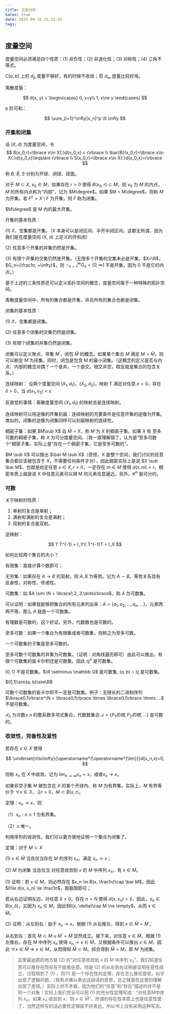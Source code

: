 ```yaml
---
title: 泛函分析
katex: true
date: 2025-09-16 15:21:26
tags:
---
```

## 度量空间
度量空间必须满足四个性质：(1) 非负性；(2) 非退化性；(3) 对称性；(4) 三角不等式。

$C[a, b]$ 上的 $d_p$ 度量不够好，有的时候不收敛；而 $d_\infty$ 度量比较好用。

离散度量：

$$
d(x, y) = \begin{cases}
0, x=y\\
1, x\ne y
\end{cases}
$$

p 阶可和：  

$$
\sum_{i=1}^\infty|x_n|^p \lt \infty
$$

### 开集和闭集

设 $(X, d)$ 为度量空间，令
$$
B(x_0,r)=\lbrace x\in X{:}d(x_0,x) < r\rbrace \\
\bar{B}(x_0,r)=\lbrace x\in X{:}d(x_0,x)\leqslant r\rbrace \\
S(x_0,r)=\lbrace x\in X{:}d(x_0,x)=r\rbrace
$$

称 $B$, $\bar{B}$, $S$ 分别为开球、闭球、球面。

对于 $M \subset X$, $x_0 \in M$，如果存在 $r > 0$ 使得 $B(x_0, r)\subset M$，则 $x_0$ 为 $M$ 的内点，$M$ 的所有内点称为“内部”，记为 $M\degree$。如果 $M = M\degree$，则称 $M$ 为开集。若 $F^c = X\setminus F$ 为开集，则 $F$ 称为闭集。

$M\degree$ 是 M 内的最大开集。

开集的基本性质：

(1) $X$，空集都是开集。（X 本身可以是闭区间、半开半闭区间，这都无所谓，因为我们是在度量空间 (X, d) 上定义的开和闭）

(2) 任意多个开集的并集仍然是开集。

(3) 有限个开集的交集仍然是开集。（无限多个开集的交集未必是开集，$X=\R$，$G_n=(\frac1n, +\infty)$，则 $\cap_{n=1}^\infty G_n = [0, \infty]$ 不是开集，因为 0 不是它的内点。）

基于上述的三条性质还可以定义拓扑空间的概念，度量空间属于一种特殊的拓扑空间。

离散度量空间中，所有的集合都是开集，并且所有的集合也都是闭集。

闭集的基本性质：

(1) $X$，空集都是闭集。

(2) 任意多个闭集的交集仍然是闭集。

(3) 有限个闭集的并集仍然是闭集。

闭集可以定义聚点，导集 $M^\prime$，闭包 $\bar{M}$ 的概念。如果某个集合 $M$ 满足 $M=\bar{M}$，则可以断定 $M$ 为闭集。同时，闭包是包含 M 的最小闭集。（这概念的定义是否与内点、内部的概念对偶？一个是并，一个是交。相交非空，取反就是集合的包含关系。）

连续映射：
设两个度量空间 $(X_1, d_1)$，$(X_2, d_2)$，映射 T 满足对任意 $\varepsilon > 0$，存在 $\delta > 0$，当 $d(x_1, x_2) < \varepsilon$


反直觉的事情：离散度量空间 $(X_1, d_1)$ 的映射总是连续映射。

连续映射可以用逆像的开集刻画：连续映射的充要条件是任意开集的逆像为开集。类似的，闭集的逆像为闭集同样可以刻画映射的连续性。

稠密子集：如果 $M\sub X$ 且 $\bar M = X$，称 $M$ 为 $X$ 的稠密子集。如果 $X$ 有 至多可数的稠密子集，称 $X$ 为可分度量空间。（我一直理解错了，认为是“至多可数个”稠密子集，实际上是“存在一个稠密子集，它是至多可数的”。

$M \sub X$ 可以推出 $\bar M \sub X$（奇怪，X 是整个空间，我们讨论的任意集合都应该被包含于 $X$，不需要任何条件才对），因此稠密实际上是说 $X \sub \bar M$，也就是给定任意 $x\in X, r>0$，一定存在 $m\in M$ 使得 $d(x,m) < r$。稠密本质上就是说 X 中任意元素可以用 M 的元素任意逼近。另外，$K^n$ 是可分的。

### 可数

关于映射的性质：

1. 单射的复合是单射；
2. 满射和满射的复合是满射；
3. 双射的复合是双射。

逆映射：

$$
T T^{-1} = I_Y\\
T^{-1}T = I_X
$$

如何比较两个集合的大小？

有限集：直接计算个数即可；

无穷集：如果存在 $A\to B$ 的双射，则 $A, B$ 为等势。记为 $A\sim B$。等势关系具有反身性，对称性，传递性。

可数集：如 $A \sim \N = \lbrace1,2, 3,\dots\rbrace$，称 $A$ 为可数集。

可以证明：如果我能够把集合的所有元素列出来：$A = \lbrace a_1, a_2, \dots, a_n, \dots\rbrace$，元素两两不等，那么 $A$ 就是一个可数集。

有理数是可数的，这个好证。另外，代数数也是可数的。

至多可数：如果一个集合为有限集或者可数集，则称之为至多可数。

一个可数集的子集是至多可数的。

至多可数个可数集的并集为可数集。（证明：对角线遍历即可）由此可以推出，有限个可数集的笛卡尔积还是可数集。因此 $\mathbb Q^n$ 是可数集。

$(0,1)$ 不是可数集。$\R \setminus \mathbb Q$ 是可数集, $(a, b) \cap \mathbb Q$ 是可数集。

$(0,1)\sim(a, b)\sim\R$

可数个可数集的笛卡尔积不一定是可数集。例子：无限长的二进制序列$\lbrace0,1\rbrace^\N = \lbrace0,1\rbrace \times \lbrace0,1\rbrace \times ...$ 不是可数集。

$\mathcal P_n$ 为次数≤ n 的整系数多项式集合。代数数集合$\mathcal A = \lbrace P_1的根, P_2的根, ...\rbrace$ 是可数的。
<!-- 
### 可分度量

回到稠密和可分度量空间的讨论来。

$({\mathcal l}^p, d_p)$ 为可分空间。例如，$\mathbb K = \R$ 的情况下， $M=\lbrace(x_n)_{n\ge1}, x_n\in\mathbb Q, \exist N, \forall n \gt N,x_n=0\rbrace \subset l^p$ 是一个稠密子集。首先可以证明 $\bar M = l^p$。接下来，对 M “分层”：$M=\bigcup_{n=1}^{\infty}\lbrace(x_n)_{n\ge1}| x_n\in \mathbb Q, \forall n\ge m, x_n=0\rbrace$，可数个可数集的并集还是可数集，因此 $M$ 是可数的，$l^p$ 是可分度量空间。


但是，$(l^\infty, d_\infty)$ 不是可分度量空间。我们可以构造 $M=\lbrace \lbrace x_n\rbrace \in\ell^\infty:x_n=0,\text{或者 }x_n=1\rbrace  \sim \lbrace0, 1\rbrace^\N$，对任意稠密子集 $N$，利用稠密性可以构造一个从 $M\to N$ 的单射（$m_1\ne m_2\Rightarrow n_1\ne n_2$），$M$ 是不可数的，从而 $M$ 的像集也是不可数的，而 $M$ 的像集是 $N$ 的子集，一个可数集的子集怎么可能是不可数的呢？所以 $N$ 一定是不可数的。

可以证明 $\bar {\mathbb Q^n} = \R^n$，$\overline{\mathbb Q^n + i\mathbb Q^n} = \mathbb C^n$，因此 $K^n$ 是可分的。

对于离散度量空间，$X$ 为至多可数集是 $(X, d)$ 可分的充要条件。因为离散度量空间中任何子集都是闭集，因此 $M = \bar M$，稠密又必须有 $\bar M = X$，因此只能是 $M = X$ 成立，$M$ 至多可数等价于 $X$ 至多可数。

$C[a, b]$ 也是可分度量空间。实际上整系数多项式集合 $\mathcal P$ 满足 $\bar{\mathcal P} = C[a, b]$。对于 $d_\infty$ 度量，可以用 stone-weirstrass 定理直接证明，而对于 $d_p$ 度量，$d_p(x, y) \le (b-a)^{1/p}d_\infty(x, y)$，自然也可证明。 -->

### 收敛性，完备性及紧性

若存在 $x\in X$ 使得


$$
\underset{n\to\infty}{\operatorname*{\operatorname*{\lim}}}d(x_n,x)=0,
$$

则称 ${x_n}$ 在 $X$ 中收敛。记为 $\lim_{n\to\infty}x_{n}=x$，或者$x_n\to x$。

如果非空子集 $M$ 被包含在 $X$ 的某个开球内，称 $M$ 为有界集。实际上，$M$ 有界等价于 $\forall x \in X，\exists r > 0，M\subset B(x, r)$。

定理：$x_n\to x$，则

（1）${x_n: n\ge1}$ 为有界集。

（2）$x$ 唯一。

利用序列的收敛性，我们可以更方便地证明一个集合为闭集了。

定理：对于 $M\subset X$

(1) $x\in \bar M$ 当且仅当存在 $M$ 的序列 $x_n$，满足 $x_n\to x$；

(2) $M$ 为闭集 当且仅当 对任意收敛到 $x$ 的 $M$ 中序列 $x_n$，有 $x\in M$。

(1) 证明：若 $x\in M$，则必然存在 $x_n \in B(x, \frac1n)\cap \bar M$，因此 $0\le d(x, x_n) \le \frac1n$，取极限即可；

若从右边证明左边，对任意 $\delta \gt 0$，存在 $n \gt N$ 使得 $d(x, x_n) \lt \delta$，因此，$x_n \in B(x, \delta)$，又因为 $x_n\in M$，因此$B(x, \delta)\cap M \ne \empty$，从而 $x \in \bar M$。

(2) 证明：从左到右：由于 $x_n\to x$，根据 (1) 从右推左，得到 $x\in \bar M = M$；

从右到左：首先 $M \subset M\cup M^\prime = \bar M$ 显然成立。接下来，对任意 $x\in \bar M$，根据 (1) 左推右，存在 M 中序列 $x_n$ 使得 $x_n\to x\in \bar M$，又根据条件可以推出 $x\in M$，因此 $\forall x\in \bar M \Rightarrow x\in M$，从而得知 $\bar M \subset M$。综合得到 $\bar M = M$，即 $M$ 为闭集。

> 这里最迷惑的地方是 (2) 的“对任意收敛到 $x$ 的 $M$ 中序列 $x_n$”，我们知道任意可以推存在而存在不能推任意。但是 (2) 的从左到右证明是证明任意性成立，过程用到了 (1) ，而(1) 是一个存在性的定理，存在怎么推任意呢，似乎出现了逻辑问题。（我有点难以表达这段话的意思，总之就是在这里的理解出现了差错。）实际上并不矛盾，因为他们的“任意”和“存在”描述的并不是同一个对象！实际上我们完全可以把 (1) 的充分性定理写成：“对任意$M$中序列 $x_n$，如果 $x_n$ 收敛到 $x$，则 $x\in \bar M$”，所谓的存在性本质上也是任意性罢了，当然这样写的话必要性定理就不好表达，所以书上没有采用这种写法。